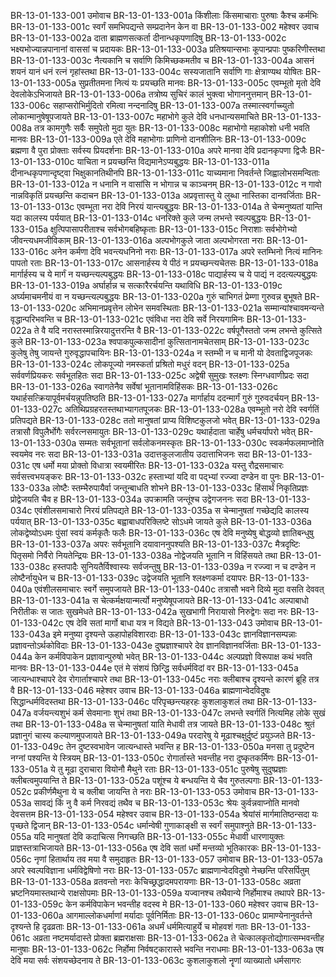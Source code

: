 BR-13-01-133-001	उमोवाच
BR-13-01-133-001a	किंशीलाः किंसमाचाराः पुरुषाः कैश्च कर्मभिः
BR-13-01-133-001c	स्वर्गं समभिपद्यन्ते सम्प्रदानेन केन वा
BR-13-01-133-002	महेश्वर उवाच
BR-13-01-133-002a	दाता ब्राह्मणसत्कर्ता दीनान्धकृपणादिषु
BR-13-01-133-002c	भक्ष्यभोज्यान्नपानानां वाससां च प्रदायकः
BR-13-01-133-003a	प्रतिश्रयान्सभाः कूपान्प्रपाः पुष्करिणीस्तथा
BR-13-01-133-003c	नैत्यकानि च सर्वाणि किमिच्छकमतीव च
BR-13-01-133-004a	आसनं शयनं यानं धनं रत्नं गृहांस्तथा
BR-13-01-133-004c	सस्यजातानि सर्वाणि गाः क्षेत्राण्यथ योषितः
BR-13-01-133-005a	सुप्रतीतमना नित्यं यः प्रयच्छति मानवः
BR-13-01-133-005c	एवम्भूतो मृतो देवि देवलोकेऽभिजायते
BR-13-01-133-006a	तत्रोष्य सुचिरं कालं भुक्त्वा भोगाननुत्तमान्
BR-13-01-133-006c	सहाप्सरोभिर्मुदितो रमित्वा नन्दनादिषु
BR-13-01-133-007a	तस्मात्स्वर्गाच्च्युतो लोकान्मानुषेषूपजायते
BR-13-01-133-007c	महाभोगे कुले देवि धनधान्यसमाचिते
BR-13-01-133-008a	तत्र कामगुणैः सर्वैः समुपेतो मुदा युतः
BR-13-01-133-008c	महाभोगो महाकोशो धनी भवति मानवः
BR-13-01-133-009a	एते देवि महाभोगाः प्राणिनो दानशीलिनः
BR-13-01-133-009c	ब्रह्मणा वै पुरा प्रोक्ताः सर्वस्य प्रियदर्शनाः
BR-13-01-133-010a	अपरे मानवा देवि प्रदानकृपणा द्विजैः
BR-13-01-133-010c	याचिता न प्रयच्छन्ति विद्यमानेऽप्यबुद्धयः
BR-13-01-133-011a	दीनान्धकृपणान्दृष्ट्वा भिक्षुकानतिथीनपि
BR-13-01-133-011c	याच्यमाना निवर्तन्ते जिह्वालोभसमन्विताः
BR-13-01-133-012a	न धनानि न वासांसि न भोगान्न च काञ्चनम्
BR-13-01-133-012c	न गावो नान्नविकृतिं प्रयच्छन्ति कदाचन
BR-13-01-133-013a	अप्रवृत्तास्तु ये लुब्धा नास्तिका दानवर्जिताः
BR-13-01-133-013c	एवम्भूता नरा देवि निरयं यान्त्यबुद्धयः
BR-13-01-133-014a	ते चेन्मनुष्यतां यान्ति यदा कालस्य पर्ययात्
BR-13-01-133-014c	धनरिक्ते कुले जन्म लभन्ते स्वल्पबुद्धयः
BR-13-01-133-015a	क्षुत्पिपासापरीताश्च सर्वभोगबहिष्कृताः
BR-13-01-133-015c	निराशाः सर्वभोगेभ्यो जीवन्त्यधमजीविकाम्
BR-13-01-133-016a	अल्पभोगकुले जाता अल्पभोगरता नराः
BR-13-01-133-016c	अनेन कर्मणा देवि भवन्त्यधनिनो नराः
BR-13-01-133-017a	अपरे स्तम्भिनो नित्यं मानिनः पापतो रताः
BR-13-01-133-017c	आसनार्हस्य ये पीठं न प्रयच्छन्त्यचेतसः
BR-13-01-133-018a	मार्गार्हस्य च ये मार्गं न यच्छन्त्यल्पबुद्धयः
BR-13-01-133-018c	पाद्यार्हस्य च ये पाद्यं न ददत्यल्पबुद्धयः
BR-13-01-133-019a	अर्घार्हान्न च सत्कारैरर्चयन्ति यथाविधि
BR-13-01-133-019c	अर्घ्यमाचमनीयं वा न यच्छन्त्यल्पबुद्धयः
BR-13-01-133-020a	गुरुं चाभिगतं प्रेम्णा गुरुवन्न बुभूषते
BR-13-01-133-020c	अभिमानप्रवृत्तेन लोभेन समवस्थिताः
BR-13-01-133-021a	सम्मान्यांश्चावमन्यन्ते वृद्धान्परिभवन्ति च
BR-13-01-133-021c	एवंविधा नरा देवि सर्वे निरयगामिनः
BR-13-01-133-022a	ते वै यदि नरास्तस्मान्निरयादुत्तरन्ति वै
BR-13-01-133-022c	वर्षपूगैस्ततो जन्म लभन्ते कुत्सिते कुले
BR-13-01-133-023a	श्वपाकपुल्कसादीनां कुत्सितानामचेतसाम्
BR-13-01-133-023c	कुलेषु तेषु जायन्ते गुरुवृद्धापचायिनः
BR-13-01-133-024a	न स्तम्भी न च मानी यो देवताद्विजपूजकः
BR-13-01-133-024c	लोकपूज्यो नमस्कर्ता प्रश्रितो मधुरं वदन्
BR-13-01-133-025a	सर्ववर्णप्रियकरः सर्वभूतहितः सदा
BR-13-01-133-025c	अद्वेषी सुमुखः श्लक्ष्णः स्निग्धवाणीप्रदः सदा
BR-13-01-133-026a	स्वागतेनैव सर्वेषां भूतानामविहिंसकः
BR-13-01-133-026c	यथार्हसत्क्रियापूर्वमर्चयन्नुपतिष्ठति
BR-13-01-133-027a	मार्गार्हाय ददन्मार्गं गुरुं गुरुवदर्चयन्
BR-13-01-133-027c	अतिथिप्रग्रहरतस्तथाभ्यागतपूजकः
BR-13-01-133-028a	एवम्भूतो नरो देवि स्वर्गतिं प्रतिपद्यते
BR-13-01-133-028c	ततो मानुषतां प्राप्य विशिष्टकुलजो भवेत्
BR-13-01-133-029a	तत्रासौ विपुलैर्भोगैः सर्वरत्नसमायुतः
BR-13-01-133-029c	यथार्हदाता चार्हेषु धर्मचर्यापरो भवेत्
BR-13-01-133-030a	सम्मतः सर्वभूतानां सर्वलोकनमस्कृतः
BR-13-01-133-030c	स्वकर्मफलमाप्नोति स्वयमेव नरः सदा
BR-13-01-133-031a	उदात्तकुलजातीय उदात्ताभिजनः सदा
BR-13-01-133-031c	एष धर्मो मया प्रोक्तो विधात्रा स्वयमीरितः
BR-13-01-133-032a	यस्तु रौद्रसमाचारः सर्वसत्त्वभयङ्करः
BR-13-01-133-032c	हस्ताभ्यां यदि वा पद्भ्यां रज्ज्वा दण्डेन वा पुनः
BR-13-01-133-033a	लोष्टैः स्तम्भैरुपायैर्वा जन्तून्बाधति शोभने
BR-13-01-133-033c	हिंसार्थं निकृतिप्रज्ञः प्रोद्वेजयति चैव ह
BR-13-01-133-034a	उपक्रामति जन्तूंश्च उद्वेगजननः सदा
BR-13-01-133-034c	एवंशीलसमाचारो निरयं प्रतिपद्यते
BR-13-01-133-035a	स चेन्मानुषतां गच्छेद्यदि कालस्य पर्ययात्
BR-13-01-133-035c	बह्वाबाधपरिक्लिष्टे सोऽधमे जायते कुले
BR-13-01-133-036a	लोकद्वेष्योऽधमः पुंसां स्वयं कर्मकृतैः फलैः
BR-13-01-133-036c	एष देवि मनुष्येषु बोद्धव्यो ज्ञातिबन्धुषु
BR-13-01-133-037a	अपरः सर्वभूतानि दयावाननुपश्यति
BR-13-01-133-037c	मैत्रदृष्टिः पितृसमो निर्वैरो नियतेन्द्रियः
BR-13-01-133-038a	नोद्वेजयति भूतानि न विहिंसयते तथा
BR-13-01-133-038c	हस्तपादैः सुनियतैर्विश्वास्यः सर्वजन्तुषु
BR-13-01-133-039a	न रज्ज्वा न च दण्डेन न लोष्टैर्नायुधेन च
BR-13-01-133-039c	उद्वेजयति भूतानि श्लक्ष्णकर्मा दयापरः
BR-13-01-133-040a	एवंशीलसमाचारः स्वर्गे समुपजायते
BR-13-01-133-040c	तत्रासौ भवने दिव्ये मुदा वसति देववत्
BR-13-01-133-041a	स चेत्कर्मक्षयान्मर्त्यो मनुष्येषूपजायते
BR-13-01-133-041c	अल्पाबाधो निरीतीकः स जातः सुखमेधते
BR-13-01-133-042a	सुखभागी निरायासो निरुद्वेगः सदा नरः
BR-13-01-133-042c	एष देवि सतां मार्गो बाधा यत्र न विद्यते
BR-13-01-133-043	उमोवाच
BR-13-01-133-043a	इमे मनुष्या दृश्यन्ते ऊहापोहविशारदाः
BR-13-01-133-043c	ज्ञानविज्ञानसम्पन्नाः प्रज्ञावन्तोऽर्थकोविदाः
BR-13-01-133-043e	दुष्प्रज्ञाश्चापरे देव ज्ञानविज्ञानवर्जिताः
BR-13-01-133-044a	केन कर्मविपाकेन प्रज्ञावान्पुरुषो भवेत्
BR-13-01-133-044c	अल्पप्रज्ञो विरूपाक्ष कथं भवति मानवः
BR-13-01-133-044e	एतं मे संशयं छिन्द्धि सर्वधर्मविदां वर
BR-13-01-133-045a	जात्यन्धाश्चापरे देव रोगार्ताश्चापरे तथा
BR-13-01-133-045c	नराः क्लीबाश्च दृश्यन्ते कारणं ब्रूहि तत्र वै
BR-13-01-133-046	महेश्वर उवाच
BR-13-01-133-046a	ब्राह्मणान्वेदविदुषः सिद्धान्धर्मविदस्तथा
BR-13-01-133-046c	परिपृच्छन्त्यहरहः कुशलाकुशलं तथा
BR-13-01-133-047a	वर्जयन्त्यशुभं कर्म सेवमानाः शुभं तथा
BR-13-01-133-047c	लभन्ते स्वर्गतिं नित्यमिह लोके सुखं तथा
BR-13-01-133-048a	स चेन्मानुषतां याति मेधावी तत्र जायते
BR-13-01-133-048c	श्रुतं प्रज्ञानुगं चास्य कल्याणमुपजायते
BR-13-01-133-049a	परदारेषु ये मूढाश्चक्षुर्दुष्टं प्रयुञ्जते
BR-13-01-133-049c	तेन दुष्टस्वभावेन जात्यन्धास्ते भवन्ति ह
BR-13-01-133-050a	मनसा तु प्रदुष्टेन नग्नां पश्यन्ति ये स्त्रियम्
BR-13-01-133-050c	रोगार्तास्ते भवन्तीह नरा दुष्कृतकर्मिणः
BR-13-01-133-051a	ये तु मूढा दुराचारा वियोनौ मैथुने रताः
BR-13-01-133-051c	पुरुषेषु सुदुष्प्रज्ञाः क्लीबत्वमुपयान्ति ते
BR-13-01-133-052a	पशूंश्च ये बन्धयन्ति ये चैव गुरुतल्पगाः
BR-13-01-133-052c	प्रकीर्णमैथुना ये च क्लीबा जायन्ति ते नराः
BR-13-01-133-053	उमोवाच
BR-13-01-133-053a	सावद्यं किं नु वै कर्म निरवद्यं तथैव च
BR-13-01-133-053c	श्रेयः कुर्वन्नवाप्नोति मानवो देवसत्तम
BR-13-01-133-054	महेश्वर उवाच
BR-13-01-133-054a	श्रेयांसं मार्गमातिष्ठन्सदा यः पृच्छते द्विजान्
BR-13-01-133-054c	धर्मान्वेषी गुणाकाङ्क्षी स स्वर्गं समुपाश्नुते
BR-13-01-133-055a	यदि मानुषतां देवि कदाचित्स निगच्छति
BR-13-01-133-055c	मेधावी धारणायुक्तः प्राज्ञस्तत्राभिजायते
BR-13-01-133-056a	एष देवि सतां धर्मो मन्तव्यो भूतिकारकः
BR-13-01-133-056c	नृणां हितार्थाय तव मया वै समुदाहृतः
BR-13-01-133-057	उमोवाच
BR-13-01-133-057a	अपरे स्वल्पविज्ञाना धर्मविद्वेषिणो नराः
BR-13-01-133-057c	ब्राह्मणान्वेदविदुषो नेच्छन्ति परिसर्पितुम्
BR-13-01-133-058a	व्रतवन्तो नराः केचिच्छ्रद्धादमपरायणाः
BR-13-01-133-058c	अव्रता भ्रष्टनियमास्तथान्ये राक्षसोपमाः
BR-13-01-133-059a	यज्वानश्च तथैवान्ये निर्होमाश्च तथापरे
BR-13-01-133-059c	केन कर्मविपाकेन भवन्तीह वदस्व मे
BR-13-01-133-060	महेश्वर उवाच
BR-13-01-133-060a	आगमाल्लोकधर्माणां मर्यादाः पूर्वनिर्मिताः
BR-13-01-133-060c	प्रामाण्येनानुवर्तन्ते दृश्यन्ते हि दृढव्रताः
BR-13-01-133-061a	अधर्मं धर्ममित्याहुर्ये च मोहवशं गताः
BR-13-01-133-061c	अव्रता नष्टमर्यादास्ते प्रोक्ता ब्रह्मराक्षसाः
BR-13-01-133-062a	ते चेत्कालकृतोद्योगात्सम्भवन्तीह मानुषाः
BR-13-01-133-062c	निर्होमा निर्वषट्कारास्ते भवन्ति नराधमाः
BR-13-01-133-063a	एष देवि मया सर्वः संशयच्छेदनाय ते
BR-13-01-133-063c	कुशलाकुशलो नॄणां व्याख्यातो धर्मसागरः
